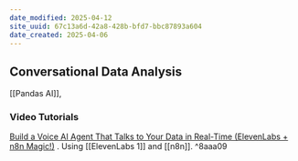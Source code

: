 ```yaml
---
date_modified: 2025-04-12
site_uuid: 67c13a6d-42a8-428b-bfd7-bbc87893a604
date_created: 2025-04-06
---
```


## Conversational Data Analysis
[[Pandas AI]], 

### Video Tutorials
[Build a Voice AI Agent That Talks to Your Data in Real-Time (ElevenLabs + n8n Magic!)](https://youtu.be/Vylna7jC64U?si=N4niRvCzWMBx6AOu) .  Using [[ElevenLabs 1]] and [[n8n]]. ^8aaa09